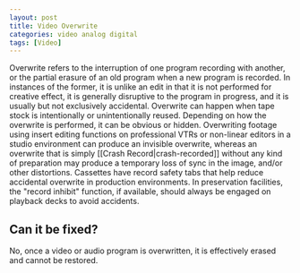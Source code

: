 ```yaml
---
layout: post
title: Video Overwrite
categories: video analog digital
tags: [Video]
---
```


Overwrite refers to the interruption of one program recording with another, or the partial erasure of an old program when a new program is recorded. In instances of the former, it is unlike an edit in that it is not performed for creative effect, it is generally disruptive to the program in progress, and it is usually but not exclusively accidental. Overwrite can happen when tape stock is intentionally or unintentionally reused. Depending on how the overwrite is performed, it can be obvious or hidden. Overwriting footage using insert editing functions on professional VTRs or non-linear editors in a studio environment can produce an invisible overwrite, whereas an overwrite that is simply [[Crash Record|crash-recorded]] without any kind of preparation may produce a temporary loss of sync in the image, and/or other distortions. Cassettes have record safety tabs that help reduce accidental overwrite in production environments. In preservation facilities, the "record inhibit" function, if available, should always be engaged on playback decks to avoid accidents.

## Can it be fixed?

No, once a video or audio program is overwritten, it is effectively erased and cannot be restored.
